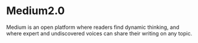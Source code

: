 # Medium2.0
Medium is an open platform where readers find dynamic thinking, and where expert and undiscovered voices can share their writing on any topic.
